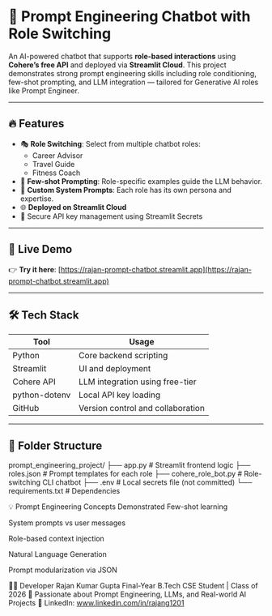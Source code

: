 # 🤖 Prompt Engineering Chatbot with Role Switching

An AI-powered chatbot that supports **role-based interactions** using **Cohere’s free API** and deployed via **Streamlit Cloud**. This project demonstrates strong prompt engineering skills including role conditioning, few-shot prompting, and LLM integration — tailored for Generative AI roles like Prompt Engineer.

---

## 🔥 Features

- 🎭 **Role Switching**: Select from multiple chatbot roles:
  - Career Advisor
  - Travel Guide
  - Fitness Coach
- 🧠 **Few-shot Prompting**: Role-specific examples guide the LLM behavior.
- 📜 **Custom System Prompts**: Each role has its own persona and expertise.
- 🌐 **Deployed on Streamlit Cloud**
- 🔐 Secure API key management using Streamlit Secrets

---

## 🚀 Live Demo

👉 **Try it here**: [https://rajan-prompt-chatbot.streamlit.app](https://rajan-prompt-chatbot.streamlit.app)

---

## 🛠️ Tech Stack

| Tool              | Usage                             |
|-------------------|------------------------------------|
| Python            | Core backend scripting              |
| Streamlit         | UI and deployment                   |
| Cohere API        | LLM integration using free-tier     |
| python-dotenv     | Local API key loading               |
| GitHub            | Version control and collaboration   |

---

## 📂 Folder Structure

prompt_engineering_project/
├── app.py # Streamlit frontend logic
├── roles.json # Prompt templates for each role
├── cohere_role_bot.py # Role-switching CLI chatbot
├── .env # Local secrets file (not committed)
└── requirements.txt # Dependencies


💡 Prompt Engineering Concepts Demonstrated
Few-shot learning

System prompts vs user messages

Role-based context injection

Natural Language Generation

Prompt modularization via JSON

👨‍💻 Developer
Rajan Kumar Gupta
Final-Year B.Tech CSE Student | Class of 2026
📍 Passionate about Prompt Engineering, LLMs, and Real-world AI Projects
🔗 LinkedIn: www.linkedin.com/in/rajang1201



